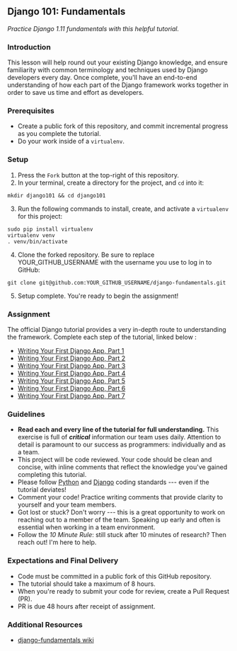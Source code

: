 ## Django 101: Fundamentals
_Practice Django 1.11 fundamentals with this helpful tutorial._

### Introduction
This lesson will help round out your existing Django knowledge, and ensure familiarity with common terminology and techniques used by Django developers every day. 
Once complete, you'll have an end-to-end understanding of how each part of the Django framework works together in order to save us time and effort as developers.

### Prerequisites
- Create a public fork of this repository, and commit incremental progress as you complete the tutorial.
- Do your work inside of a `virtualenv`. 

### Setup
1. Press the `Fork` button at the top-right of this repository. 
2. In your terminal, create a directory for the project, and `cd` into it:
```
mkdir django101 && cd django101
```
3. Run the following commands to install, create, and activate a `virtualenv` for this project:
```
sudo pip install virtualenv
virtualenv venv
. venv/bin/activate
```
4. Clone the forked repository. Be sure to replace YOUR_GITHUB_USERNAME with the username you use to log in to GitHub:
```
git clone git@github.com:YOUR_GITHUB_USERNAME/django-fundamentals.git
```
5. Setup complete. You're ready to begin the assignment!

### Assignment
The official Django tutorial provides a very in-depth route to understanding the framework. 
Complete each step of the tutorial, linked below :
* [Writing Your First Django App, Part 1](https://docs.djangoproject.com/en/1.11/intro/tutorial01/ "Writing Your First Django App, Part 1")
* [Writing Your First Django App, Part 2](https://docs.djangoproject.com/en/1.11/intro/tutorial02/ "Writing Your First Django App, Part 2")
* [Writing Your First Django App, Part 3](https://docs.djangoproject.com/en/1.11/intro/tutorial03/ "Writing Your First Django App, Part 3")
* [Writing Your First Django App, Part 4](https://docs.djangoproject.com/en/1.11/intro/tutorial04/ "Writing Your First Django App, Part 4")
* [Writing Your First Django App, Part 5](https://docs.djangoproject.com/en/1.11/intro/tutorial05/ "Writing Your First Django App, Part 5")
* [Writing Your First Django App, Part 6](https://docs.djangoproject.com/en/1.11/intro/tutorial06/ "Writing Your First Django App, Part 6")
* [Writing Your First Django App, Part 7](https://docs.djangoproject.com/en/1.11/intro/tutorial07/ "Writing Your First Django App, Part 7")

### Guidelines
- **Read each and every line of the tutorial for full understanding.** This exercise is full of _**critical**_ information our team uses daily. Attention to detail is paramount to our success as programmers: individually and as a team.
- This project will be code reviewed. Your code should be clean and concise, with inline comments that reflect the knowledge you've gained completing this tutorial. 
- Please follow [Python](https://www.python.org/dev/peps/pep-0008/ "Python") and [Django](https://docs.djangoproject.com/en/dev/internals/contributing/writing-code/coding-style/#coding-style "Django") coding standards --- even if the tutorial deviates! 
- Comment your code! Practice writing comments that provide clarity to yourself and your team members.
- Got lost or stuck? Don't worry --- this is a great opportunity to work on reaching out to a member of the team. Speaking up early and often is essential when working in a team environment. 
- Follow the *10 Minute Rule*: still stuck after 10 minutes of research? Then reach out! I'm here to help.

### Expectations and Final Delivery
- Code must be committed in a public fork of this GitHub repository.
- The tutorial should take a maximum of 8 hours.
- When you're ready to submit your code for review, create a Pull Request (PR).
- PR is due 48 hours after receipt of assignment. 

### Additional Resources
- [django-fundamentals wiki](https://github.com/droxey/django-fundamentals/wiki "django-fundamentals wiki")
